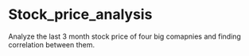 # Stock_price_analysis
Analyze the last 3 month stock price of four big comapnies and finding correlation between them.
